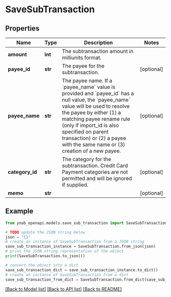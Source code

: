 # SaveSubTransaction


## Properties

Name | Type | Description | Notes
------------ | ------------- | ------------- | -------------
**amount** | **int** | The subtransaction amount in milliunits format. | 
**payee_id** | **str** | The payee for the subtransaction. | [optional] 
**payee_name** | **str** | The payee name.  If a &#x60;payee_name&#x60; value is provided and &#x60;payee_id&#x60; has a null value, the &#x60;payee_name&#x60; value will be used to resolve the payee by either (1) a matching payee rename rule (only if import_id is also specified on parent transaction) or (2) a payee with the same name or (3) creation of a new payee. | [optional] 
**category_id** | **str** | The category for the subtransaction.  Credit Card Payment categories are not permitted and will be ignored if supplied. | [optional] 
**memo** | **str** |  | [optional] 

## Example

```python
from ynab_openapi.models.save_sub_transaction import SaveSubTransaction

# TODO update the JSON string below
json = "{}"
# create an instance of SaveSubTransaction from a JSON string
save_sub_transaction_instance = SaveSubTransaction.from_json(json)
# print the JSON string representation of the object
print(SaveSubTransaction.to_json())

# convert the object into a dict
save_sub_transaction_dict = save_sub_transaction_instance.to_dict()
# create an instance of SaveSubTransaction from a dict
save_sub_transaction_from_dict = SaveSubTransaction.from_dict(save_sub_transaction_dict)
```
[[Back to Model list]](../README.md#documentation-for-models) [[Back to API list]](../README.md#documentation-for-api-endpoints) [[Back to README]](../README.md)


